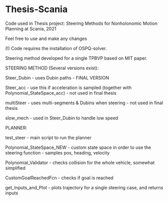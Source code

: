 # Thesis-Scania
Code used in Thesis project: Steering Methods for Nonholonomic Motion Planning at Scania, 2021

Feel free to use and make any changes

(!) Code requires the installation of OSPQ-solver.

Steering method developed for a single TPBVP based on MIT paper.

STEERING METHOD (Several versions exist):



Steer_Dubin - uses Dubin paths - FINAL VERSION

Steer_acc - use this if acceleration is sampled (together with Polynomial_StateSpace_acc) - not used in final thesis

multiSteer - uses multi-segments & Dubins when steering - not used in final thesis

slow_mech - used in Steer_Dubin to handle low speed

PLANNER:

test_steer - main script to run the planner

Polynomial_StateSpace_NEW - custom state space in order to use the steering function - samples pos, heading, velocity

Polynomial_Validator - checks collision for the whole vehicle, somewhat simplified

CustomGoalReachedFcn - checks if goal is reached

get_Inputs_and_Plot - plots trajectory for a single steering case, and returns inputs





